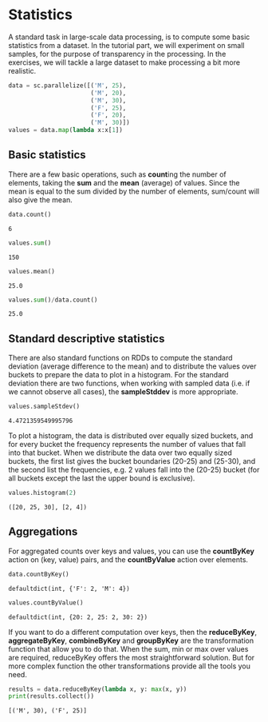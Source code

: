 
# Statistics

A standard task in large-scale data processing, is to compute some basic statistics from a dataset. In the tutorial part, we will experiment on small samples, for the purpose of transparency in the processing. In the exercises, we will tackle a large dataset to make processing a bit more realistic.


```python
data = sc.parallelize([('M', 25), 
                       ('M', 20), 
                       ('M', 30), 
                       ('F', 25),
                       ('F', 20),
                       ('M', 30)])
values = data.map(lambda x:x[1])
```

## Basic statistics

There are a few basic operations, such as **count**ing the number of elements, taking the **sum** and the **mean** (average) of values. Since the mean is equal to the sum divided by the number of elements, sum/count will also give the mean.


```python
data.count()
```




    6




```python
values.sum()
```




    150




```python
values.mean()
```




    25.0




```python
values.sum()/data.count()
```




    25.0



## Standard descriptive statistics

There are also standard functions on RDDs to compute the standard deviation (average difference to the mean) and to distribute the values over buckets to prepare the data to plot in a histogram. For the standard deviation there are two functions, when working with sampled data (i.e. if we cannot observe all cases), the **sampleStddev** is more appropriate. 


```python
values.sampleStdev()
```




    4.4721359549995796



To plot a histogram, the data is distributed over equally sized buckets, and for every bucket the frequency represents the number of values that fall into that bucket. When we distribute the data over two equally sized buckets, the first list gives the bucket boundaries (20-25) and (25-30), and the second list the frequencies, e.g. 2 values fall into the (20-25) bucket (for all buckets except the last the upper bound is exclusive).


```python
values.histogram(2)
```




    ([20, 25, 30], [2, 4])



## Aggregations

For aggregated counts over keys and values, you can use the **countByKey** action on (key, value) pairs, and the **countByValue** action over elements.


```python
data.countByKey()
```




    defaultdict(int, {'F': 2, 'M': 4})




```python
values.countByValue()
```




    defaultdict(int, {20: 2, 25: 2, 30: 2})



If you want to do a different computation over keys, then the  **reduceByKey**, **aggregateByKey**, **combineByKey** and **groupByKey** are the transformation function that allow you to do that. When the sum, min or max over values are required, reduceByKey offers the most straightforward solution. But for more complex function the other transformations provide all the tools you need. 


```python
results = data.reduceByKey(lambda x, y: max(x, y))
print(results.collect())
```

    [('M', 30), ('F', 25)]



```python

```
